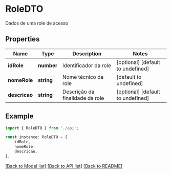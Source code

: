 # RoleDTO

Dados de uma role de acesso

## Properties

Name | Type | Description | Notes
------------ | ------------- | ------------- | -------------
**idRole** | **number** | Identificador da role | [optional] [default to undefined]
**nomeRole** | **string** | Nome técnico da role | [default to undefined]
**descricao** | **string** | Descrição da finalidade da role | [optional] [default to undefined]

## Example

```typescript
import { RoleDTO } from './api';

const instance: RoleDTO = {
    idRole,
    nomeRole,
    descricao,
};
```

[[Back to Model list]](../README.md#documentation-for-models) [[Back to API list]](../README.md#documentation-for-api-endpoints) [[Back to README]](../README.md)
